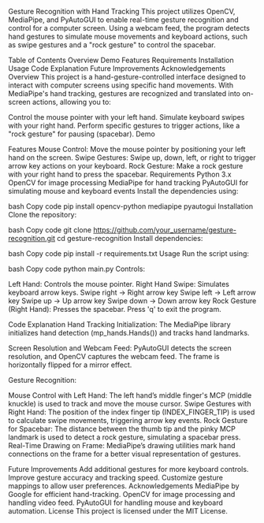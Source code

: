 Gesture Recognition with Hand Tracking
This project utilizes OpenCV, MediaPipe, and PyAutoGUI to enable real-time gesture recognition and control for a computer screen. Using a webcam feed, the program detects hand gestures to simulate mouse movements and keyboard actions, such as swipe gestures and a "rock gesture" to control the spacebar.

Table of Contents
Overview
Demo
Features
Requirements
Installation
Usage
Code Explanation
Future Improvements
Acknowledgements
Overview
This project is a hand-gesture-controlled interface designed to interact with computer screens using specific hand movements. With MediaPipe's hand tracking, gestures are recognized and translated into on-screen actions, allowing you to:

Control the mouse pointer with your left hand.
Simulate keyboard swipes with your right hand.
Perform specific gestures to trigger actions, like a "rock gesture" for pausing (spacebar).
Demo

Features
Mouse Control: Move the mouse pointer by positioning your left hand on the screen.
Swipe Gestures: Swipe up, down, left, or right to trigger arrow key actions on your keyboard.
Rock Gesture: Make a rock gesture with your right hand to press the spacebar.
Requirements
Python 3.x
OpenCV for image processing
MediaPipe for hand tracking
PyAutoGUI for simulating mouse and keyboard events
Install the dependencies using:

bash
Copy code
pip install opencv-python mediapipe pyautogui
Installation
Clone the repository:

bash
Copy code
git clone https://github.com/your_username/gesture-recognition.git
cd gesture-recognition
Install dependencies:

bash
Copy code
pip install -r requirements.txt
Usage
Run the script using:

bash
Copy code
python main.py
Controls:

Left Hand: Controls the mouse pointer.
Right Hand Swipe: Simulates keyboard arrow keys.
Swipe right → Right arrow key
Swipe left → Left arrow key
Swipe up → Up arrow key
Swipe down → Down arrow key
Rock Gesture (Right Hand): Presses the spacebar.
Press 'q' to exit the program.

Code Explanation
Hand Tracking Initialization:
The MediaPipe library initializes hand detection (mp_hands.Hands()) and tracks hand landmarks.

Screen Resolution and Webcam Feed:
PyAutoGUI detects the screen resolution, and OpenCV captures the webcam feed. The frame is horizontally flipped for a mirror effect.

Gesture Recognition:

Mouse Control with Left Hand:
The left hand’s middle finger's MCP (middle knuckle) is used to track and move the mouse cursor.
Swipe Gestures with Right Hand:
The position of the index finger tip (INDEX_FINGER_TIP) is used to calculate swipe movements, triggering arrow key events.
Rock Gesture for Spacebar:
The distance between the thumb tip and the pinky MCP landmark is used to detect a rock gesture, simulating a spacebar press.
Real-Time Drawing on Frame:
MediaPipe’s drawing utilities mark hand connections on the frame for a better visual representation of gestures.

Future Improvements
Add additional gestures for more keyboard controls.
Improve gesture accuracy and tracking speed.
Customize gesture mappings to allow user preferences.
Acknowledgements
MediaPipe by Google for efficient hand-tracking.
OpenCV for image processing and handling video feed.
PyAutoGUI for handling mouse and keyboard automation.
License
This project is licensed under the MIT License.

